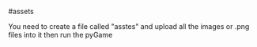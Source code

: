 #assets

You need to create a file called "asstes" and upload all the images or .png files into it then run the pyGame
